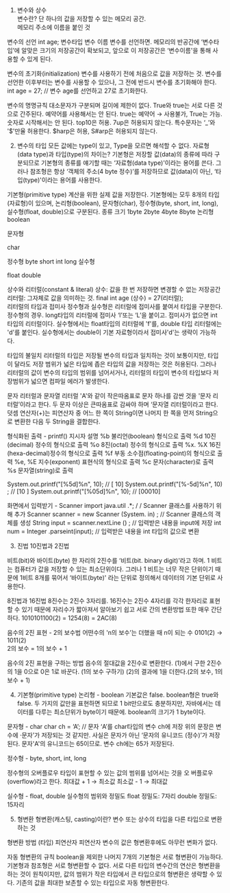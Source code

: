 1. 변수와 상수</br>
변수란?
단 하나의 값을 저장할 수 있는 메모리 공간.</br>
메모리 주소에 이름을 붙인 것

변수의 선언
int 		age;
변수타입	변수 이름
변수를 선언하면. 메모리의 반공간에 ‘변수타입’에 알맞은 크기의 저장공간이 확보되고, 앞으로 이 저장공간은 ‘변수이름'을 통해 사용할 수 있게 된다.

변수의 초기화(initialization)
변수를 사용하기 전에 처음으로 값을 저장하는 것.
변수를 선언한 이후부터는 변수를 사용할 수 있으나, 그 전에 반드시 변수를 초기화해야 한다.
int age = 27; // 변수 age를 선언하고 27로 초기화한다.

변수의 명명규칙
대소문자가 구분되며 길이에 제한이 없다.
True와 true는 서로 다른 것으로 간주된다. 
예약어를 사용해서는 안 된다.
true는 예약어 → 사용불가, True는 가능. 
숫자로 시작해서는 안 된다.
top10은 허용. 7up은 허용되지 않는다. 
특수문자는 ‘_’와 '$'만율 허용한다.
$harp은 허용, S#arp은 허용되지 않는다.

2. 변수의 타입
모든 값에는 type이 있고, Type을 모르면 해석할 수 없다.
자료형(data type)과 타입(type)의 차이는?
기본형은 저장할 값(data)의 종류에 따라 구분되므로 기본형의 종류를 얘기할 때는 ‘자료형(data type)'이라는 용어를 쓴다. 그러나 참조형은 항상 ‘객체의 주소(4 byte 정수)’를 저장하므로 값(data)이 아닌, ‘타입(type)'이라는 용어를 사용한다.

기본형(primitive type)
계산을 위한 실제 값을 저장한다. 
기본형에는 모두 8개의 타입(자료형)이 있으며, 논리형(boolean), 문자형(char), 정수형(byte, short, int, long), 실수형(float, double)으로 구분된다.
종류 크기
1byte
2byte
4byte
8byte
논리형
boolean






문자형


char




정수형
byte
short
int
long
실수형




float
double


상수와 리터럴(constant & literal)
상수: 값을 한 번 저장하면 변경할 수 없는 저장공간
리터럴: 그자체로 값을 의미하는 것.
final int age (상수) = 27(리터럴);   
리터럴의 타입과 접미사
정수형과 실수형은 리터럴에 접미사를 붙여서 타입을 구분한다. 
정수형의 경우. long타입의 리터럴에 접미사 ‘l’또는 ‘L’을 붙이고. 접미사가 없으면 int타입의 리터럴이다.
실수형에서는 float타입의 리터럴에 'f'를, double 타입 리터럴에는 'd'를 붙인다. 실수형에서는 double이 기본 자료형이라서 접미사'd'는 생략이 가능하다. 

타입의 불일치
리터럴의 타입은 저장될 변수의 타입과 일치하는 것이 보통이지만, 타입이 달라도 저장 범위가 넓은 타입에 좁은 타입의 값을 저장하는 것은 허용된다. 그러나 리터럴의 값이 변수의 타입의 범위를 넘어서거나, 리터럴의 타입이 변수의 타입보다 저장범위가 넓으면 컴파일 에러가 발생한다.

문자 리터럴과 문자열 리터럴
'A'와 같이 작은따옴표로 문자 하나를 감싼 것을 '문자 리터럴’이라고 한다. 두 문자 이상은 큰따옴표로 감싸야 하며 ‘문자열 리터럴이라고 한다.
덧셈 연산자(+)는 피연산자 중 어느 한 쪽이 String이면 나머지 한 쪽을 먼저 String으로 변환한 다음 두 String을 결합한다.

형식화된 출력 - printf()
지시자
설명
%b
불리언(boolean) 형식으로 출력
%d
10진(decimal) 정수의 형식으로 출력
%o
8진(octal) 정수의 형식으로 출력
%x. %X
16진(hexa-decimal)정수의 형식으로 출력
%f
부동 소수점(floating-point)의 형식으로 출력
%e, %E
지수(exponent) 표현식의 형식으로 출력
%c
문자(character)로 출력
%s
문자열(string)로 출력 


System.out.printf("[%5d]%n", 10);	// [      10]
System.out.printf("[%-5d]%n", 10) ; 	// [10      ]	System.out.printf("[%05d]%n", 10);	// [00010]

화면에서 입력받기 - Scanner
import java.util .*; 
/ / Scanner 클래스를 사용하기 위해 추가
Scanner scanner = new Scanner (System. in) ; 
// Scanner 클래스의 객체를 생성
String input = scanner.nextLine () ; 
// 입력받은 내용을 input에 저장 
int num = Integer .parseint(input); 
// 입력받은 내용을 int 타입의 값으로 변환



3. 진법
10진법과 2진법

비트(bit)와 바이트(byte)
한 자리의 2진수를 ‘비트(bit. binary digit)'라고 하며. 1 비트는 컴퓨터가 값을 저장할 수 있는 최소단위이다. 그러나 1 비트는 너무 작은 단위이기 때문에 1비트 8개를 묶어서 ‘바이트(byte)' 라는 단위로 정의해서 데이터의 기본 단위로 사용한다.

8진법과 16진법
8진수는 2진수 3자리를. 16진수는 2진수 4자리를 각각 한자리로 표현할 수 있기 때문에 자리수가 짧아져서 알아보기 쉽고 서로 간의 변환방법 또한 매우 간단하다.
1010101100(2) = 1254(8) = 2AC(8)

음수의 2진 표현 - 2의 보수법
어떤수의 'n의 보수’는 더했을 때 n이 되는 수
0101(2) → 1011(2)  
2의 보수 = 1의 보수 + 1

음수의 2진 표현을 구하는 방법
음수의 절대값을 2진수로 변환한다.
(1)에서 구한 2진수의 1을 0으로 0은 1로 바꾼다.
(1의 보수 구하기)
(2)의 결과에 1을 더한다.(2의 보수, 1의 보수 + 1)

4. 기본형(primitive type)
논리형 - boolean
기본값은 false.
 boolean형은 true와 false. 두 가지의 값만을 표현하면 되므로 1 bit만으로도 충분하지만, 자바에서는 데이터를 다루는 최소단위가 byte이기 때문에. boolean의 크기가 1 byte이다. 

문자형 - char
char ch = ‘A’;	// 문자 ‘A’를 char타입의 변수 ch에 저장
위의 문장은 변수에 ·문자’가 저장되는 것 같지만. 사실은 문자가 아닌 ‘문자의 유니코드 (정수)’가 저장된다. 문자'A'의 유니코드는 65이므로. 변수 ch에는 65가 저장된다.

정수형 - byte, short, int, long

정수형의 오버플로우
타입이 표현할 수 있는 값의 범위를 넘어서는 것을 오 버플로우(overflow)라고 한다.
최대값 + 1 → 최소값
최소값 - 1 → 최대값

실수형 - float, double
실수형의 범위와 정밀도
float 정밀도: 7자리
double 정밀도: 15자리





5. 형변환
형변환(캐스팅, casting)이란?
변수 또는 상수의 타입을 다른 타입으로 변환하는 것

형변환 방법
(타입) 피연산자
피연산자 변수의 값은 형변환후에도 아무런 변화가 없다.

자동 형변환의 규칙
boolean을 제외한 나머지 7개의 기본형은 서로 형변환이 가능하다. 
기본형과 참조형은 서로 형변환할 수 없다. 
서로 다른 타입의 변수간의 연산은 형변환을 하는 것이 원칙이지만, 값의 범위가 작은 타입에서 큰 타입으로의 형변환은 생략할 수 있다.
기존의 값을 최대한 보존할 수 있는 타입으로 자동 형변환한다.
